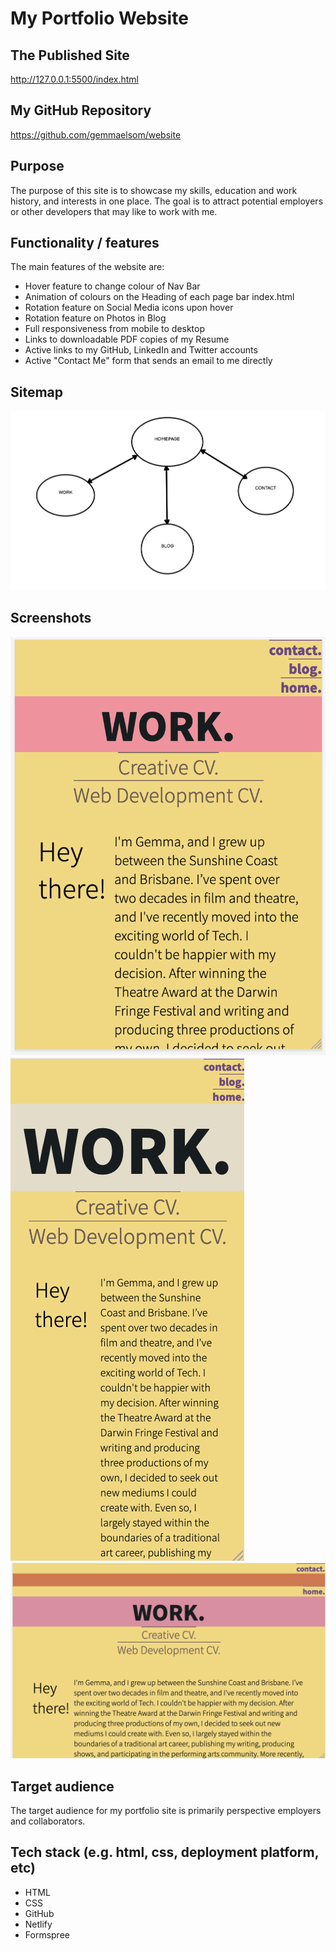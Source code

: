 # My Portfolio Website

## The Published Site
http://127.0.0.1:5500/index.html
## My GitHub Repository
https://github.com/gemmaelsom/website

## Purpose
The purpose of this site is to showcase my skills, education and work history, and interests in one place. The goal is to attract potential employers or other developers that may like to work with me. 

## Functionality / features
The main features of the website are:
- Hover feature to change colour of Nav Bar 
- Animation of colours on the Heading of each page bar index.html
- Rotation feature on Social Media icons upon hover
- Rotation feature on Photos in Blog
- Full responsiveness from mobile to desktop
- Links to downloadable PDF copies of my Resume
- Active links to my GitHub, LinkedIn and Twitter accounts
- Active "Contact Me" form that sends an email to me directly

## Sitemap
![](./docs/ScreenShotOfSitemap.png)

## Screenshots
![](./docs/ScreenShotOfWorkpageiPad.png)
![](./docs/ScreenShotOfWorkpageMobile.png)
![](./docs/ScreenShotOfWorkpageDesktop.png)


## Target audience
The target audience for my portfolio site is primarily perspective employers and collaborators. 

## Tech stack (e.g. html, css, deployment platform, etc)
- HTML
- CSS
- GitHub
- Netlify
- Formspree

